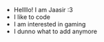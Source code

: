 - Hellllo! I am Jaasir :3
- I like to code
- I am interested in gaming
- I dunno what to add anymore
